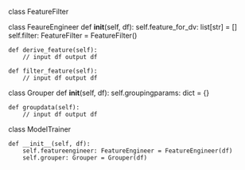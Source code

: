 
class FeatureFilter


class FeaureEngineer
    def __init__(self, df):
        self.feature_for_dv: list[str] = []
        self.filter: FeatureFilter = FeatureFilter()

    def derive_feature(self):
        // input df output df

    def filter_feature(self):
        // input df output df

class Grouper
    def __init__(self, df):
        self.groupingparams: dict = {}
    
    def groupdata(self):
        // input df output df

class ModelTrainer

    def __init__(self, df):
        self.featureengineer: FeatureEngineer = FeatureEngineer(df)
        self.grouper: Grouper = Grouper(df)

